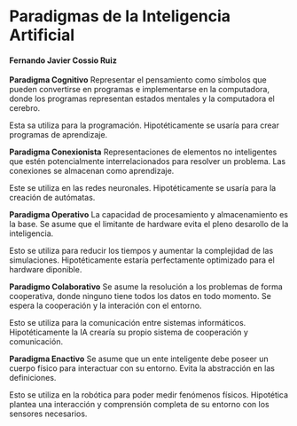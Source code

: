 # Paradigmas de la Inteligencia Artificial 

#### Fernando Javier Cossio Ruiz


**Paradigma Cognitivo** 
Representar el pensamiento como símbolos que pueden convertirse en programas e implementarse en la computadora, donde los programas representan estados mentales y la computadora el cerebro. 

Esta sa utiliza para la programación. Hipotéticamente se usaría para crear programas de aprendizaje. 


**Paradigma Conexionista**
Representaciones de elementos no inteligentes que estén potencialmente interrelacionados para resolver un problema. Las conexiones se almacenan como aprendizaje.

Este se utiliza en las redes neuronales. Hipotéticamente se usaría para la creación de autómatas. 


**Paradigma Operativo**
La capacidad de procesamiento y almacenamiento es la base. Se asume que el limitante de hardware evita el pleno desarollo de la inteligencia. 

Esto se utiliza para reducir los tiempos y aumentar la complejidad de las simulaciones. Hipotéticamente estaría perfectamente optimizado para el hardware diponible. 


**Paradigmo Colaborativo**
Se asume la resolución a los problemas de forma cooperativa, donde ninguno tiene todos los datos en todo momento. Se espera la cooperación y la interación con el entorno. 

Esto se utiliza para la comunicación entre sistemas informáticos. Hipotéticamente la IA crearía su propio sistema de cooperación y comunicación. 


**Paradigma Enactivo**
Se asume que un ente inteligente debe poseer un cuerpo físico para interactuar con su entorno. Evita la abstracción en las definiciones. 

Esto se utiliza en la robótica para poder medir fenómenos físicos. Hipotética plantea una interacción y comprensión completa de su entorno con los sensores necesarios. 